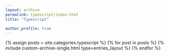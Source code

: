 ```yaml
---
layout: archive
permalink: typescript/index.html
title: "Typescript"

author_profile: true
---
```


{% assign posts = site.categories.typescript %}
{% for post in posts %}
  {% include custom-archive-single.html type=entries_layout %}
{% endfor %}